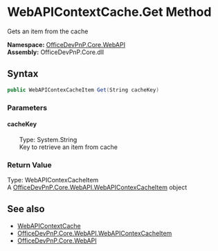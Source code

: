 # WebAPIContextCache.Get Method  
 Gets an item from the cache   

**Namespace:** [OfficeDevPnP.Core.WebAPI](OfficeDevPnP.Core.WebAPI.md)  
**Assembly:** OfficeDevPnP.Core.dll  
## Syntax
```C#
public WebAPIContexCacheItem Get(String cacheKey)
```
### Parameters
#### cacheKey  
&emsp;&emsp;Type: System.String  
&emsp;&emsp;Key to retrieve an item from cache  

  

### Return Value
Type: WebAPIContexCacheItem  
A  [OfficeDevPnP.Core.WebAPI.WebAPIContexCacheItem](OfficeDevPnP.Core.WebAPI.WebAPIContexCacheItem.md)  object  

## See also
- [WebAPIContextCache](OfficeDevPnP.Core.WebAPI.WebAPIContextCache.md) 
- [OfficeDevPnP.Core.WebAPI.WebAPIContexCacheItem](OfficeDevPnP.Core.WebAPI.WebAPIContexCacheItem.md)
- [OfficeDevPnP.Core.WebAPI](OfficeDevPnP.Core.WebAPI.md) 
